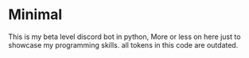 # Minimal
This is my beta level discord bot in python, More or less on here just to showcase my programming skills. all tokens in this code are outdated.
